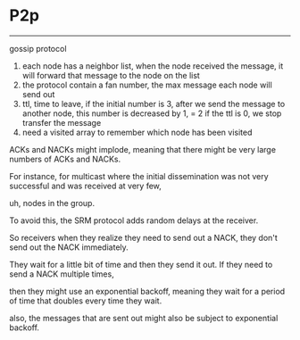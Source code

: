 # P2p



---







gossip protocol



1.  each node has a neighbor list, when the node received the message, it will forward that message to the node on the list
2.  the protocol contain a fan number, the max message each node will send out
3.  ttl, time to leave, if the initial number is 3, after we send the message to another node, this number is decreased by 1, = 2 if the ttl is 0, we stop transfer the message
4.  need a visited array to remember which node has been visited







ACKs and NACKs might implode, meaning that there might be very large numbers of ACKs and NACKs.



For instance, for multicast where the initial dissemination was not very successful and was received at very few,

uh, nodes in the group.



To avoid this, the SRM protocol adds random delays at the receiver.

So receivers when they realize they need to send out a NACK, they don't send out the NACK immediately.

They wait for a little bit of time and then they send it out. If they need to send a NACK multiple times,



then they might use an exponential backoff, meaning they wait for a period of time that doubles every time they wait.

also, the messages that are sent out might also be subject to exponential backoff.




